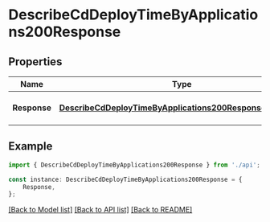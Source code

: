 # DescribeCdDeployTimeByApplications200Response


## Properties

Name | Type | Description | Notes
------------ | ------------- | ------------- | -------------
**Response** | [**DescribeCdDeployTimeByApplications200ResponseResponse**](DescribeCdDeployTimeByApplications200ResponseResponse.md) |  | [optional] [default to undefined]

## Example

```typescript
import { DescribeCdDeployTimeByApplications200Response } from './api';

const instance: DescribeCdDeployTimeByApplications200Response = {
    Response,
};
```

[[Back to Model list]](../README.md#documentation-for-models) [[Back to API list]](../README.md#documentation-for-api-endpoints) [[Back to README]](../README.md)

